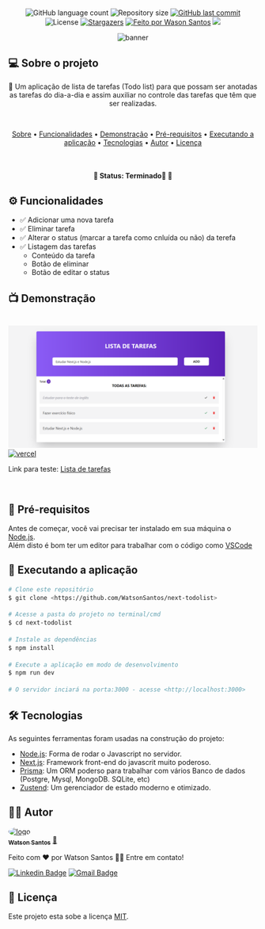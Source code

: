 <br>
<p align="center">
 <img alt="GitHub language count" src="https://img.shields.io/github/languages/count/WatsonSantos/next-todolist?color=%2304D361">
 <img alt="Repository size" src="https://img.shields.io/github/repo-size/WatsonSantos/next-todolist">
 <a href="https://github.com/WatsonSantos/next-todolist/commits/master" target="_blank" >
      <img alt="GitHub last commit" src="https://img.shields.io/github/last-commit/WatsonSantos/next-todolist"></a>
 <img alt="License" src="https://img.shields.io/badge/license-MIT-brightgreen">
 <a href="https://github.com/WatsonSantos/next-todolist/stargazers" target="_blank">
      <img alt="Stargazers" src="https://img.shields.io/github/stars/WatsonSantos/next-todolist?style=social"></a>
 <a href="www.linkedin.com/in/watson-dos-santos-a1b547182/" target="_blank">
      <img alt="Feito por Wason Santos" src="https://img.shields.io/badge/feito%20por-WatsonSantos-%237519C1"></a>
 <a href="https://www.instagram.com/watson_santos1/" target="_blank">
       <img src="https://img.shields.io/badge/meu-Instagram-%23E4405F"></a>

</p>

<div align=center>
<img alt="banner" src="./src/app/favicon.ico" align=center/>  
</div>

## 💻 Sobre o projeto

<p align="center">🚀 Um aplicação de lista de tarefas (Todo list) para que possam ser anotadas as tarefas do dia-a-dia e assim auxiliar no controle das tarefas que têm que ser realizadas.</p>

<br>

<p align="center">
 <a href="#-sobre-o-projeto">Sobre</a> •
 <a href="#-funcionalidades">Funcionalidades</a> •
 <a href="#-demonstração">Demonstração</a> • 
 <a href="#-pré-requisitos">Pré-requisitos</a> • 
 <a href="#-executando-a-aplicação">Executando a aplicação</a> • 
 <a href="#-tecnologias">Tecnologias</a> • 
 <a href="#-autor">Autor</a> • 
 <a href="#-licença">Licença</a>
</p>
<br>
<h4 align="center"> 
	🚩   Status:  Terminado🚀   🚩
</h4>

## ⚙️ Funcionalidades

- ✅ Adicionar uma nova tarefa
- ✅ Eliminar tarefa
- ✅ Alterar o status (marcar a tarefa como cnluída ou não) da terefa
- ✅ Listagem das tarefas
  - Conteúdo da tarefa
  - Botão de eliminar
  - Botão de editar o status

## 📺 Demonstração

<br>
<img alt="banner" src="./public/img/bunner.png" align=center/>

<br>

 <a href="https://vercel.org" target="_blank"> 
  <img alt="vercel" src="https://img.shields.io/badge/vercel-%23000000.svg?style=for-the-badge&logo=vercel&logoColor=white">
 </a>

Link para teste: [Lista de tarefas](https://)

<br>

## 🔗 Pré-requisitos

Antes de começar, você vai precisar ter instalado em sua máquina o [Node.js](https://nodejs.org/).
<br>
Além disto é bom ter um editor para trabalhar com o código como [VSCode](https://code.visualstudio.com/)

## 🎲 Executando a aplicação

```bash
# Clone este repositório
$ git clone <https://github.com/WatsonSantos/next-todolist>

# Acesse a pasta do projeto no terminal/cmd
$ cd next-todolist

# Instale as dependências
$ npm install

# Execute a aplicação em modo de desenvolvimento
$ npm run dev

# O servidor inciará na porta:3000 - acesse <http://localhost:3000>
```

## 🛠 Tecnologias

As seguintes ferramentas foram usadas na construção do projeto:

- [Node.js](https://nodejs.org/): Forma de rodar o Javascript no servidor.
- [Next.js](https://nextjs.org/): Framework front-end do javascrit muito poderoso.
- [Prisma](https://prisma.io/): Um ORM poderso para trabalhar com vários Banco de dados (Postgre, Mysql, MongoDB. SQLite, etc)
- [Zustend](https://zustand-demo.pmnd.rs/): Um gerenciador de estado moderno e otimizado.

## 👨‍💻 Autor

<a href="https://github.com/WatsonSantos">
 <img style="border-radius: 50%;" src="https://avatars.githubusercontent.com/u/87064395?s=400&u=b48b05f5151f538308d8a50d2b058988ab3215b6&v=4" width="100px;" alt="logo"/>
 <br />
 <sub><b>Watson Santos</b></sub></a> <a href="https://github.com/WatsonSantos" title="Watson Github">🚀</a>

Feito com ❤️ por Watson Santos 👋🏽 Entre em contato!

[![Linkedin Badge](https://img.shields.io/badge/-Watson-blue?style=flat-square&logo=Linkedin&logoColor=white&link=https://www.linkedin.com/in/watson-dos-santos-a1b547182/)](https://www.linkedin.com/in/watson-dos-santos-a1b547182/)
[![Gmail Badge](https://img.shields.io/badge/-watsontavares72@gmail.com-c14438?style=flat-square&logo=Gmail&logoColor=white&link=mailto:watsontavares72@gmail.com)](mailto:watsontavares72@gmail.com)

## 📝 Licença

Este projeto esta sobe a licença [MIT](./LICENSE).
